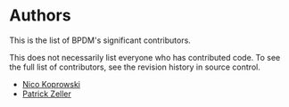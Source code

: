 # Authors

This is the list of BPDM's significant contributors.

This does not necessarily list everyone who has contributed code. To see the full list of contributors, see the revision history in source control.

* [Nico Koprowski](https://github.com/nicoprow)
* [Patrick Zeller](https://github.com/pazepaze)
